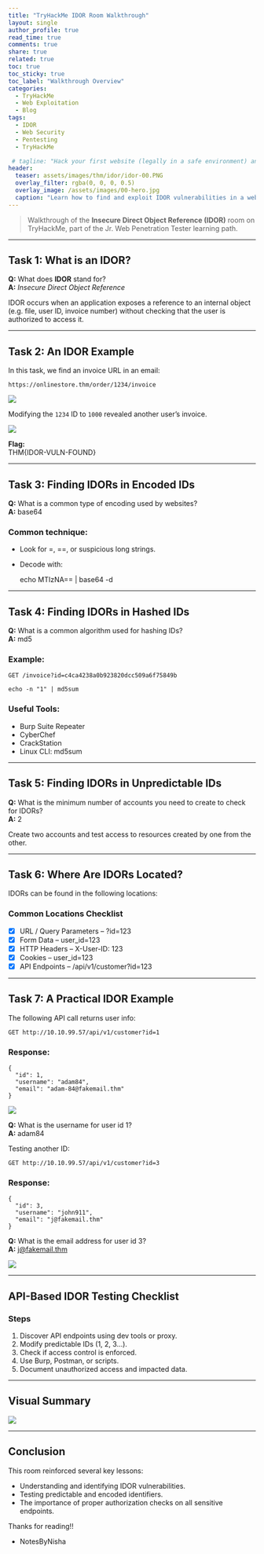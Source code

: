 ```yaml
---
title: "TryHackMe IDOR Room Walkthrough"
layout: single
author_profile: true
read_time: true
comments: true
share: true
related: true
toc: true
toc_sticky: true
toc_label: "Walkthrough Overview"
categories:
  - TryHackMe
  - Web Exploitation
  - Blog
tags:
  - IDOR
  - Web Security
  - Pentesting
  - TryHackMe

 # tagline: "Hack your first website (legally in a safe environment) and experience an ethical hacker's job."
header:
  teaser: assets/images/thm/idor/idor-00.PNG
  overlay_filter: rgba(0, 0, 0, 0.5)
  overlay_image: /assets/images/00-hero.jpg
  caption: "Learn how to find and exploit IDOR vulnerabilities in a web application giving you access to data that you shouldn't have."
---
```


> Walkthrough of the **Insecure Direct Object Reference (IDOR)** room on TryHackMe, part of the Jr. Web Penetration Tester learning path.

---

## Task 1: What is an IDOR?

**Q:** What does **IDOR** stand for?  
**A:** *Insecure Direct Object Reference*

IDOR occurs when an application exposes a reference to an internal object (e.g. file, user ID, invoice number) without checking that the user is authorized to access it.

---

## Task 2: An IDOR Example

In this task, we find an invoice URL in an email:

    https://onlinestore.thm/order/1234/invoice
    
<img src="/assets/images/thm/idor/idor-02.PNG">

Modifying the `1234` ID to `1000` revealed another user’s invoice.

<img src="/assets/images/thm/idor/idor-03.PNG">


**Flag:**  
    THM{IDOR-VULN-FOUND}

---

## Task 3: Finding IDORs in Encoded IDs

**Q:** What is a common type of encoding used by websites?  
**A:** base64

### Common technique:
- Look for =, ==, or suspicious long strings.
- Decode with:

    echo MTIzNA== | base64 -d

---

## Task 4: Finding IDORs in Hashed IDs

**Q:** What is a common algorithm used for hashing IDs?  
**A:** md5

### Example:

    GET /invoice?id=c4ca4238a0b923820dcc509a6f75849b

    echo -n "1" | md5sum

### Useful Tools:
- Burp Suite Repeater
- CyberChef
- CrackStation
- Linux CLI: md5sum

---

## Task 5: Finding IDORs in Unpredictable IDs

**Q:** What is the minimum number of accounts you need to create to check for IDORs?  
**A:** 2

Create two accounts and test access to resources created by one from the other.

---

## Task 6: Where Are IDORs Located?

IDORs can be found in the following locations:

### Common Locations Checklist

- [x] URL / Query Parameters – ?id=123
- [x] Form Data – user_id=123
- [x] HTTP Headers – X-User-ID: 123
- [x] Cookies – user_id=123
- [x] API Endpoints – /api/v1/customer?id=123

---

## Task 7: A Practical IDOR Example

The following API call returns user info:

    GET http://10.10.99.57/api/v1/customer?id=1

### Response:

    {
      "id": 1,
      "username": "adam84",
      "email": "adam-84@fakemail.thm"
    }

<img src="/assets/images/thm/idor/idor-04.PNG">


**Q:** What is the username for user id 1?  
**A:** adam84


Testing another ID:

    GET http://10.10.99.57/api/v1/customer?id=3

### Response:

    {
      "id": 3,
      "username": "john911",
      "email": "j@fakemail.thm"
    }

**Q:** What is the email address for user id 3?  
**A:** j@fakemail.thm

<img src="/assets/images/thm/idor/idor-05.PNG">


---

##  API-Based IDOR Testing Checklist

### Steps

1. Discover API endpoints using dev tools or proxy.
2. Modify predictable IDs (1, 2, 3...).
3. Check if access control is enforced.
4. Use Burp, Postman, or scripts.
5. Document unauthorized access and impacted data.

---

## Visual Summary

<img src="/assets/images/thm/idor/idor-01.PNG">



---

## Conclusion

This room reinforced several key lessons:
- Understanding and identifying IDOR vulnerabilities.
- Testing predictable and encoded identifiers.
- The importance of proper authorization checks on all sensitive endpoints.

Thanks for reading!! 

- NotesByNisha